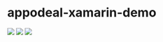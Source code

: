 # appodeal-xamarin-demo

![](https://img.shields.io/badge/version-v1.3.3-brightgreen.svg)  [![](https://img.shields.io/badge/integration-manual-blue.svg)](https://www.appodeal.com/sdk/documentation?framework=22&full=1&platform=4) [![](https://img.shields.io/badge/download-here-red.svg)](http://bit.ly/appodeal-xamarin-ios-sdk-1-3-3) 
